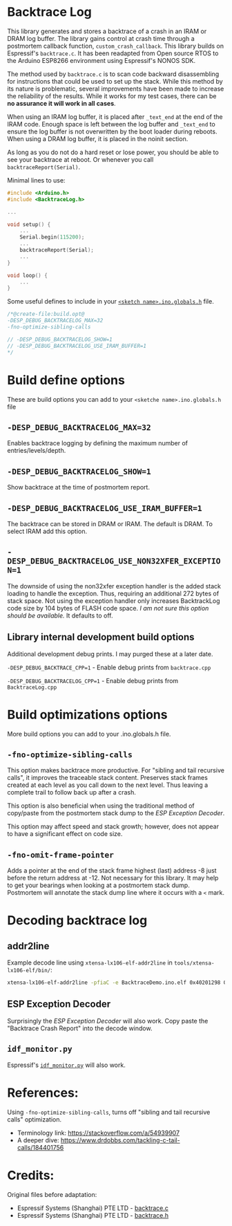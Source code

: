 # Backtrace Log
This library generates and stores a backtrace of a crash in an IRAM or DRAM log buffer. The library gains control at crash time through a postmortem callback function, `custom_crash_callback`. This library builds on Espressif's `backtrace.c`. It has been readapted from Open source RTOS to the Arduino ESP8266 environment using Espressif's NONOS SDK.

The method used by `backtrace.c` is to scan code backward disassembling for instructions that could be used to set up the stack. While this method by its nature is problematic, several improvements have been made to increase the reliability of the results. While it works for my test cases, there can be **no assurance it will work in all cases**.

When using an IRAM log buffer, it is placed after `_text_end` at the end of the IRAM code. Enough space is left between the log buffer and `_text_end` to ensure the log buffer is not overwritten by the boot loader during reboots. When using a DRAM log buffer, it is placed in the noinit section.

As long as you do not do a hard reset or lose power, you should be able to see your backtrace at reboot. Or whenever you call `backtraceReport(Serial)`.

Minimal lines to use:
```cpp
#include <Arduino.h>
#include <BacktraceLog.h>

...

void setup() {
    ...
    Serial.begin(115200);
    ...
    backtraceReport(Serial);
    ...
}

void loop() {
    ...
}
```

Some useful defines to include in your [`<sketch name>.ino.globals.h`](https://arduino-esp8266.readthedocs.io/en/latest/faq/a06-global-build-options.html?highlight=build.opt#how-to-specify-global-build-defines-and-options) file.
```cpp
/*@create-file:build.opt@
-DESP_DEBUG_BACKTRACELOG_MAX=32
-fno-optimize-sibling-calls

// -DESP_DEBUG_BACKTRACELOG_SHOW=1
// -DESP_DEBUG_BACKTRACELOG_USE_IRAM_BUFFER=1
*/
```
# Build define options
These are build options you can add to your `<sketche name>.ino.globals.h` file
## `-DESP_DEBUG_BACKTRACELOG_MAX=32`
Enables backtrace logging by defining the maximum number of entries/levels/depth.

## `-DESP_DEBUG_BACKTRACELOG_SHOW=1`
Show backtrace at the time of postmortem report.

## `-DESP_DEBUG_BACKTRACELOG_USE_IRAM_BUFFER=1`
The backtrace can be stored in DRAM or IRAM. The default is DRAM. To select IRAM add this option.

## `-DESP_DEBUG_BACKTRACELOG_USE_NON32XFER_EXCEPTION=1`
The downside of using the non32xfer exception handler is the added stack loading to handle the exception. Thus, requiring an additional 272 bytes of stack space. Not using the exception handler only increases BacktrackLog code size by 104 bytes of FLASH code space. _I am not sure this option should be available._ It defaults to off.

## Library internal development build options
Additional development debug prints. I may purged these at a later date.

`-DESP_DEBUG_BACKTRACE_CPP=1` - Enable debug prints from `backtrace.cpp`

`-DESP_DEBUG_BACKTRACELOG_CPP=1` - Enable debug prints from `BacktraceLog.cpp`

# Build optimizations options
More build options you can add to your <sketche name>.ino.globals.h file.

## `-fno-optimize-sibling-calls`
This option makes backtrace more productive. For "sibling and tail recursive calls", it improves the traceable stack content. Preserves stack frames created at each level as you call down to the next level. Thus leaving a complete trail to follow back up after a crash.

This option is also beneficial when using the traditional method of copy/paste from the postmortem stack dump to the _ESP Exception Decoder_.

This option may affect speed and stack growth; however, does not appear to have a significant effect on code size.

## `-fno-omit-frame-pointer`
Adds a pointer at the end of the stack frame highest (last) address -8 just before the return address at -12. Not necessary for this library. It may help to get your bearings when looking at a postmortem stack dump. Postmortem will annotate the stack dump line where it occurs with a `<` mark.

# Decoding backtrace log
## addr2line
Example decode line using `xtensa-lx106-elf-addr2line` in `tools/xtensa-lx106-elf/bin/`:
```bash
xtensa-lx106-elf-addr2line -pfiaC -e BacktraceDemo.ino.elf 0x40201298 0x4020186c 0x40201186 0x40203088 0x40100f09
```
## ESP Exception Decoder
Surprisingly the _ESP Exception Decoder_ will also work. Copy paste the "Backtrace Crash Report" into the decode window.

## `idf_monitor.py`
Espressif's [`idf_monitor.py`](https://docs.espressif.com/projects/esp-idf/en/latest/esp32/api-guides/tools/idf-monitor.html?highlight=idf_monitor) will also work.

# References:
Using `-fno-optimize-sibling-calls`, turns off "sibling and tail recursive calls" optimization.
* Terminology link: https://stackoverflow.com/a/54939907
* A deeper dive: https://www.drdobbs.com/tackling-c-tail-calls/184401756


# Credits:
Original files before adaptation:
* Espressif Systems (Shanghai) PTE LTD - [backtrace.c](https://github.com/espressif/ESP8266_RTOS_SDK/blob/master/components/esp8266/source/backtrace.c)
* Espressif Systems (Shanghai) PTE LTD - [backtrace.h](https://github.com/espressif/ESP8266_RTOS_SDK/blob/master/components/esp8266/include/esp8266/backtrace.h)
